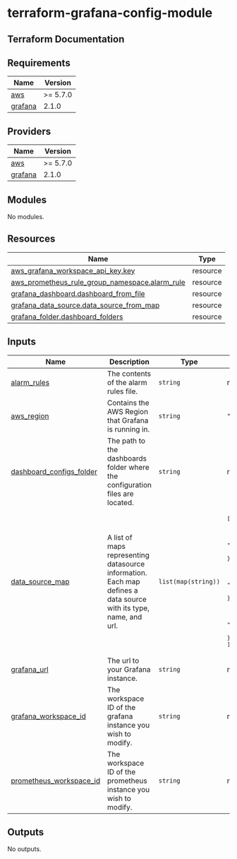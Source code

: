 # terraform-grafana-config-module

## Terraform Documentation

<!-- BEGIN_TF_DOCS -->
## Requirements

| Name | Version |
|------|---------|
| <a name="requirement_aws"></a> [aws](#requirement\_aws) | >= 5.7.0 |
| <a name="requirement_grafana"></a> [grafana](#requirement\_grafana) | 2.1.0 |

## Providers

| Name | Version |
|------|---------|
| <a name="provider_aws"></a> [aws](#provider\_aws) | >= 5.7.0 |
| <a name="provider_grafana"></a> [grafana](#provider\_grafana) | 2.1.0 |

## Modules

No modules.

## Resources

| Name | Type |
|------|------|
| [aws_grafana_workspace_api_key.key](https://registry.terraform.io/providers/hashicorp/aws/latest/docs/resources/grafana_workspace_api_key) | resource |
| [aws_prometheus_rule_group_namespace.alarm_rule](https://registry.terraform.io/providers/hashicorp/aws/latest/docs/resources/prometheus_rule_group_namespace) | resource |
| [grafana_dashboard.dashboard_from_file](https://registry.terraform.io/providers/grafana/grafana/2.1.0/docs/resources/dashboard) | resource |
| [grafana_data_source.data_source_from_map](https://registry.terraform.io/providers/grafana/grafana/2.1.0/docs/resources/data_source) | resource |
| [grafana_folder.dashboard_folders](https://registry.terraform.io/providers/grafana/grafana/2.1.0/docs/resources/folder) | resource |

## Inputs

| Name | Description | Type | Default | Required |
|------|-------------|------|---------|:--------:|
| <a name="input_alarm_rules"></a> [alarm\_rules](#input\_alarm\_rules) | The contents of the alarm rules file. | `string` | n/a | yes |
| <a name="input_aws_region"></a> [aws\_region](#input\_aws\_region) | Contains the AWS Region that Grafana is running in. | `string` | `"us-east-1"` | no |
| <a name="input_dashboard_configs_folder"></a> [dashboard\_configs\_folder](#input\_dashboard\_configs\_folder) | The path to the dashboards folder where the configuration files are located. | `string` | n/a | yes |
| <a name="input_data_source_map"></a> [data\_source\_map](#input\_data\_source\_map) | A list of maps representing datasource information. Each map defines a data source with its type, name, and url. | `list(map(string))` | <pre>[<br>  {<br>    "data_source_name": "CloudName1",<br>    "data_source_type": "cloudwatch",<br>    "data_source_url": "https://cloudwatch.amazonaws.com"<br>  },<br>  {<br>    "data_source_name": "PromName1",<br>    "data_source_type": "prometheus",<br>    "data_source_url": "https://prometheus.amazonaws.com"<br>  },<br>  {<br>    "data_source_name": "PromName2",<br>    "data_source_type": "prometheus",<br>    "data_source_url": "https://prometheus2.amazonaws.com"<br>  }<br>]</pre> | no |
| <a name="input_grafana_url"></a> [grafana\_url](#input\_grafana\_url) | The url to your Grafana instance. | `string` | n/a | yes |
| <a name="input_grafana_workspace_id"></a> [grafana\_workspace\_id](#input\_grafana\_workspace\_id) | The workspace ID of the grafana instance you wish to modify. | `string` | n/a | yes |
| <a name="input_prometheus_workspace_id"></a> [prometheus\_workspace\_id](#input\_prometheus\_workspace\_id) | The workspace ID of the prometheus instance you wish to modify. | `string` | n/a | yes |

## Outputs

No outputs.
<!-- END_TF_DOCS -->
